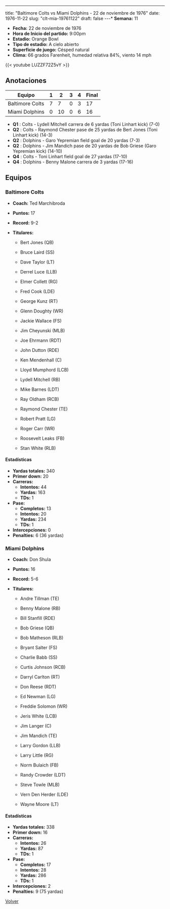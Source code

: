 ---
title: "Baltimore Colts vs Miami Dolphins - 22 de noviembre de 1976"
date: 1976-11-22
slug: "clt-mia-19761122"
draft: false
---* **Semana:** 11
* **Fecha:** 22 de noviembre de 1976
* **Hora de Inicio del partido:** 9:00pm
* **Estadio:** Orange Bowl
* **Tipo de estadio:** A cielo abierto
* **Superficie de juego:** Césped natural
* **Clima:** 66 grados Farenheit, humedad relativa 84%, viento 14 mph

{{< youtube LUZZF72Z5vY >}}


## Anotaciones
| Equipo | 1 | 2 | 3 | 4 | Final |
|--------|---|---|---|---|-------|
| Baltimore Colts  | 7 | 7 | 0 | 3  | 17 |
| Miami Dolphins  | 0 | 10 | 0 | 6  | 16 |
* **Q1** : Colts - Lydell Mitchell carrera de 6 yardas (Toni Linhart kick) (7-0)
* **Q2** : Colts - Raymond Chester pase de 25 yardas de Bert Jones (Toni Linhart kick) (14-3)
* **Q2** : Dolphins - Garo Yepremian field goal de 20 yardas (7-3)
* **Q2** : Dolphins - Jim Mandich pase de 20 yardas de Bob Griese (Garo Yepremian kick) (14-10)
* **Q4** : Colts - Toni Linhart field goal de 27 yardas (17-10)
* **Q4** : Dolphins - Benny Malone carrera de 3 yardas (17-16)


## Equipos


### Baltimore Colts
* **Coach:** Ted Marchibroda
* **Puntos:** 17
* **Record:** 9-2
* **Titulares:** 

  * Bert Jones (QB) 

  * Bruce Laird (SS) 

  * Dave Taylor (LT) 

  * Derrel Luce (LLB) 

  * Elmer Collett (RG) 

  * Fred Cook (LDE) 

  * George Kunz (RT) 

  * Glenn Doughty (WR) 

  * Jackie Wallace (FS) 

  * Jim Cheyunski (MLB) 

  * Joe Ehrmann (RDT) 

  * John Dutton (RDE) 

  * Ken Mendenhall (C) 

  * Lloyd Mumphord (LCB) 

  * Lydell Mitchell (RB) 

  * Mike Barnes (LDT) 

  * Ray Oldham (RCB) 

  * Raymond Chester (TE) 

  * Robert Pratt (LG) 

  * Roger Carr (WR) 

  * Roosevelt Leaks (FB) 

  * Stan White (RLB) 

#### Estadísticas
* **Yardas totales:** 340
* **Primer down:** 20
* **Carreras:**
  * **Intentos:** 44
  * **Yardas:** 163
  * **TDs:** 1
* **Pase:**
  * **Completos:** 13
  * **Intentos:** 20
  * **Yardas:** 234
  * **TDs:** 1
* **Intercepciones:** 0
* **Penalties:** 6 (36 yardas)

### Miami Dolphins
* **Coach:** Don Shula
* **Puntos:** 16
* **Record:** 5-6
* **Titulares:** 

  * Andre Tillman (TE) 

  * Benny Malone (RB) 

  * Bill Stanfill (RDE) 

  * Bob Griese (QB) 

  * Bob Matheson (RLB) 

  * Bryant Salter (FS) 

  * Charlie Babb (SS) 

  * Curtis Johnson (RCB) 

  * Darryl Carlton (RT) 

  * Don Reese (RDT) 

  * Ed Newman (LG) 

  * Freddie Solomon (WR) 

  * Jeris White (LCB) 

  * Jim Langer (C) 

  * Jim Mandich (TE) 

  * Larry Gordon (LLB) 

  * Larry Little (RG) 

  * Norm Bulaich (FB) 

  * Randy Crowder (LDT) 

  * Steve Towle (MLB) 

  * Vern Den Herder (LDE) 

  * Wayne Moore (LT) 

#### Estadísticas
* **Yardas totales:** 338
* **Primer down:** 16
* **Carreras:**
  * **Intentos:** 26
  * **Yardas:** 87
  * **TDs:** 1
* **Pase:**
  * **Completos:** 17
  * **Intentos:** 28
  * **Yardas:** 286
  * **TDs:** 1
* **Intercepciones:** 2
* **Penalties:** 9 (75 yardas)


[Volver](/historia/1976)
